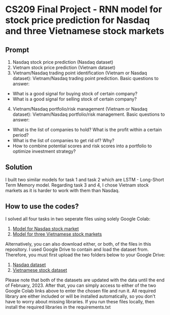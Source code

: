 # CS209 Final Project - RNN model for stock price prediction for Nasdaq and three Vietnamese stock markets
## Prompt
1. Nasdaq stock price prediction (Nasdaq dataset)
2. Vietnam stock price prediction (Vietnam dataset)
3. Vietnam/Nasdaq trading point identification (Vietnam or Nasdaq dataset): Vietnam/Nasdaq trading point prediction. Basic questions to answer:
  - What is a good signal for buying stock of certain company?
  - What is a good signal for selling stock of certain company?
4. Vietnam/Nasdaq portfolio/risk management (Vietnam or Nasdaq dataset): Vietnam/Nasdaq portfolio/risk management. Basic questions to answer:
  - What is the list of companies to hold? What is the profit within a certain period?
  - What is the list of companies to get rid of? Why?
  - How to combine potential scores and risk scores into a portfolio to optimize investment strategy?

## Solution
I built two similar models for task 1 and task 2 which are LSTM - Long-Short Term Memory model. Regarding task 3 and 4, I chose Vietnam stock markets as it is harder to work with them than Nasdaq.
## How to use the codes?
I solved all four tasks in two seperate files using solely Google Colab:
1. [Model for Nasdaq stock market](https://colab.research.google.com/drive/1uxT2gvNAtY7AgHhBedSsm_JSXovmL1KF?usp=sharing)
2. [Model for three Vietnamese stock markets](https://colab.research.google.com/drive/19qxSElWrOir8OuK8vsRSdTmC56CgmZN7?usp=sharing)

Alternatively, you can also download either, or both, of the files in this repository.
I used Google Drive to contain and load the dataset from. Therefore, you must first upload the two folders below to your Google Drive:
1. [Nasdaq dataset](https://drive.google.com/drive/folders/1tE9fr_Keul1SRn4rZX6v7aVM4DAyeYUW?usp=sharing)
2. [Vietnamese stock dataset](https://drive.google.com/drive/folders/1A-P8OirrH2cW9YBeN7o30e1PrnmnrenO?usp=sharing)

Please note that both of the datasets are updated with the data until the end of February, 2023. 
After that, you can simply access to either of the two Google Colab links above to enter the chosen file and run it. All required library are either included or will be installed automatically, so you don't have to worry about missing libraries. If you run these files locally, then install the required libraries in the requirements.txt
